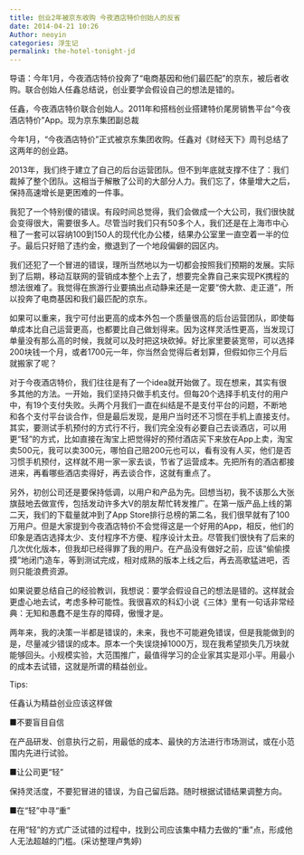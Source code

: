 ```yaml
---
title: 创业2年被京东收购 今夜酒店特价创始人的反省
date: 2014-04-21 10:26
Author: neoyin
categories: 浮生记
permalink: the-hotel-tonight-jd
---
```


导语：今年1月，今夜酒店特价投奔了“电商基因和他们最匹配”的京东，被后者收购。联合创始人任鑫总结说，创业要学会假设自己的想法是错的。

任鑫，今夜酒店特价联合创始人。2011年和搭档创业搭建特价尾房销售平台“今夜酒店特价”App。现为京东集团副总裁

今年1月，“今夜酒店特价”正式被京东集团收购。任鑫对《财经天下》周刊总结了这两年的创业路。

2013年，我们终于建立了自己的后台运营团队。但不到年底就支撑不住了：我们裁掉了整个团队。这相当于解散了公司的大部分人力。我们忘了，体量增大之后，保持高速增长是更困难的一件事。

<!--more-->

我犯了一个特别傻的错误。有段时间总觉得，我们会做成一个大公司，我们很快就会变得很大，需要很多人。尽管当时我们只有50多个人，我们还是在上海市中心租了一套可以容纳100到150人的现代化办公楼，结果办公室里一直空着一半的位子。最后只好赔了违约金，撤退到了一个地段偏僻的园区内。

我们还犯了一个冒进的错误，理所当然地以为一切都会按照我们预期的发展。实际到了后期，移动互联网的营销成本整个上去了，想要完全靠自己来实现PK携程的想法很难了。我觉得在旅游行业要搞出点动静来还是一定要“傍大款、走正道”，所以投奔了电商基因和我们最匹配的京东。

如果可以重来，我宁可付出更高的成本外包一个质量很高的后台运营团队，即使每单成本比自己运营更高，也都要比自己做划得来。因为这样灵活性更高，当发现订单量没有那么高的时候，我就可以及时把这块砍掉。好比家里要装宽带，可以选择200块钱一个月，或者1700元一年，你当然会觉得后者划算，但假如你三个月后就搬家了呢？

对于今夜酒店特价，我们往往是有了一个idea就开始做了。现在想来，其实有很多其他的方法。一开始，我们坚持只做手机支付。但每20个选择手机支付的用户中，有19个支付失败。头两个月我们一直在纠结是不是支付平台的问题，不断地和各个支付平台谈合作，但是最后发现，是用户当时还不习惯在手机上直接支付。其实，要测试手机预付的方式行不行，我们完全没有必要自己去谈酒店，可以用更“轻”的方式，比如直接在淘宝上把觉得好的预付酒店买下来放在App上卖，淘宝卖500元，我可以卖300元，哪怕自己赔200元也可以，看有没有人买，他们是否习惯手机预付，这样就不用一家一家去谈，节省了运营成本。先把所有的酒店都接进来，再看哪些酒店卖得好，再去谈合作，这就有重点了。

另外，初创公司还是要保持低调，以用户和产品为先。回想当初，我不该那么大张旗鼓地去做宣传，包括发动许多大V的朋友帮忙转发推广。在第一版产品上线的第二天，我们的下载量就冲到了App
Store排行总榜的第二名，我们很早就有了100万用户。但是大家提到今夜酒店特价不会觉得这是一个好用的App，相反，他们的印象是酒店选择太少、支付程序不方便、程序设计太丑。尽管我们很快有了后来的几次优化版本，但我却已经得罪了我的用户。在产品没有做好之前，应该“偷偷摸摸”地闭门造车，等到测试完成，相对成熟的版本上线之后，再去高歌猛进吧，否则只能浪费资源。

如果说要总结自己的经验教训，我想说：要学会假设自己的想法是错的。这样就会更虚心地去试，考虑多种可能性。我很喜欢的科幻小说《三体》里有一句话非常经典：无知和愚蠢不是生存的障碍，傲慢才是。

两年来，我的决策一半都是错误的，未来，我也不可能避免错误，但是我能做到的是，尽量减少错误的成本。原本一个失误烧掉1000万，现在我希望损失几万块就能够回头。小规模实验，大范围推广，最值得学习的企业家其实是邓小平。用最小的成本去试错，这就是所谓的精益创业。

Tips:

任鑫认为精益创业应该这样做

■不要盲目自信

在产品研发、创意执行之前，用最低的成本、最快的方法进行市场测试，或在小范围内先进行试验。

■让公司更“轻”

保持灵活度，不要犯冒进的错误，为自己留后路。随时根据试错结果调整方向。

■在“轻”中寻“重”

在用“轻”的方式广泛试错的过程中，找到公司应该集中精力去做的“重”点，形成他人无法超越的门槛。(采访整理卢隽婷)
